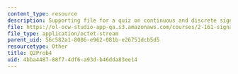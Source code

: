 ```yaml
---
content_type: resource
description: Supporting file for a quiz on continuous and discrete signal processing.
file: https://ol-ocw-studio-app-qa.s3.amazonaws.com/courses/2-161-signal-processing-continuous-and-discrete-fall-2008/4bba448788f74df6a93db46dda83ee14_Q2Prob4.mat
file_type: application/octet-stream
parent_uid: 56c582a1-8086-e962-081b-e26751dcb5d5
resourcetype: Other
title: Q2Prob4
uid: 4bba4487-88f7-4df6-a93d-b46dda83ee14
---
```

